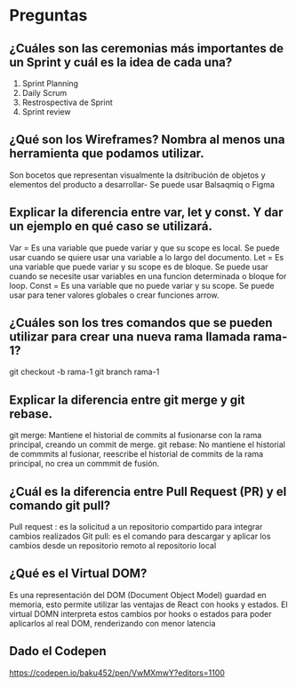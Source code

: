 # Preguntas

## ¿Cuáles son las ceremonias más importantes de un Sprint y cuál es la idea de cada una?
1. Sprint Planning
2. Daily Scrum
3. Restrospectiva de Sprint
4. Sprint review

## ¿Qué son los Wireframes? Nombra al menos una herramienta que podamos utilizar.
Son bocetos que representan visualmente la dsitribución de objetos y elementos del producto a desarrollar-
Se puede usar Balsaqmiq o Figma 

## Explicar la diferencia entre var, let y const. Y dar un ejemplo en qué caso se utilizará.
Var = Es una variable que puede variar y que su scope es local. Se puede usar cuando se quiere usar una variable a lo largo del documento.
Let = Es una variable que puede variar y su scope es de bloque. Se puede usar cuando se necesite usar variables en una funcion determinada o bloque for loop.
Const = Es una variable que no puede variar y su scope. Se puede usar para tener valores globales o crear funciones arrow.

## ¿Cuáles son los tres comandos que se pueden utilizar para crear una nueva rama llamada rama-1?
git checkout -b rama-1
git branch rama-1

## Explicar la diferencia entre git merge y git rebase.
git merge: Mantiene el historial de commits al fusionarse con la rama principal, creando un commit de merge.
git rebase: No mantiene el historial de commmits al fusionar, reescribe el historial de commits de la rama principal, no crea un commmit de fusión.

## ¿Cuál es la diferencia entre Pull Request (PR) y el comando git pull?
Pull request : es la solicitud a un repositorio compartido para integrar cambios realizados
Git pull: es el comando para descargar y aplicar los cambios desde un repositorio remoto al repositorio local

## ¿Qué es el Virtual DOM?
Es una representación del DOM (Document Object Model) guardad en memoria, esto permite utilizar las ventajas de React con hooks y estados. El virtual DOMN interpreta estos cambios por hooks o estados para poder aplicarlos al real DOM, renderizando con menor latencia

## Dado el Codepen
https://codepen.io/baku452/pen/VwMXmwY?editors=1100


